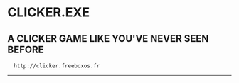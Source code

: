 # CLICKER.EXE
A CLICKER GAME LIKE YOU'VE NEVER SEEN BEFORE
--------------------------------------------
      http://clicker.freeboxos.fr
--------------------------------------------

